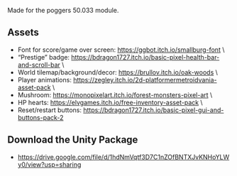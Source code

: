 Made for the poggers 50.033 module.

## Assets
- Font for score/game over screen: https://ggbot.itch.io/smallburg-font \
- “Prestige” badge: https://bdragon1727.itch.io/basic-pixel-health-bar-and-scroll-bar \
- World tilemap/background/decor: https://brullov.itch.io/oak-woods \
- Player animations: https://zegley.itch.io/2d-platformermetroidvania-asset-pack \
- Mushroom: https://monopixelart.itch.io/forest-monsters-pixel-art \
- HP hearts: https://elvgames.itch.io/free-inventory-asset-pack \
- Reset/restart buttons: https://bdragon1727.itch.io/basic-pixel-gui-and-buttons-pack-2

## Download the Unity Package
- https://drive.google.com/file/d/1hdNmVqtf3D7C1nZOfBNTXJvKNHoYLWy0/view?usp=sharing
